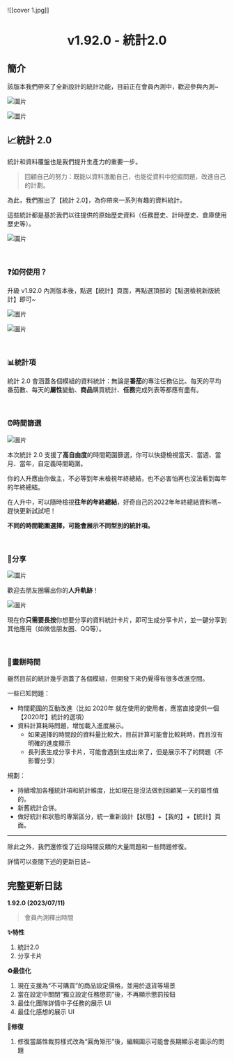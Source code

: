 ![[cover 1.jpg]]
<h1 align="center" padding="100">v1.92.0 - 統計2.0</h1>

## 簡介
該版本我們帶來了全新設計的統計功能，目前正在會員內測中，歡迎參與內測~

![圖片](_media/192/640.webp)

![圖片](_media/192/640-1714309064092-4.webp)



## 📈統計 2.0

統計和資料覆盤也是我們提升生產力的重要一步。

> 回顧自己的努力：既能以資料激勵自己，也能從資料中挖掘問題，改進自己的計劃。

為此，我們推出了【統計 2.0】，為你帶來一系列有趣的資料統計。

這些統計都是基於我們以往提供的原始歷史資料（任務歷史、計時歷史、倉庫使用歷史等）。

![圖片](_media/192/640-1714309097053-7.webp)

<br/>

### ❓如何使用？

升級 v1.92.0 內測版本後，點選【統計】頁面，再點選頂部的【點選檢視新版統計】即可~



![圖片](_media/192/640-1714309149602-10.webp)



![圖片](_media/192/640-1714309157370-13.webp)

<br/>

### 📊統計項

統計 2.0 會涵蓋各個模組的資料統計：無論是**番茄**的專注任務佔比、每天的平均番茄數、每天的**屬性**變動、**商品**購買統計、**任務**完成列表等都應有盡有。



<br/>

### ⏰時間篩選

![圖片](_media/192/640-1714309163505-16.webp)



本次統計 2.0 支援了**高自由度**的時間範圍篩選，你可以快捷檢視當天、當週、當月、當年，自定義時間範圍。

你的人升應由你做主，不必等到年末檢視年終總結，也不必害怕再也沒法看到每年的年終總結。

在人升中，可以隨時檢視**往年的年終總結**，好奇自己的2022年年終總結資料嗎~趕快更新試試吧！

**不同的時間範圍選擇，可能會展示不同型別的統計項。**



<br/>

### 👥分享

![圖片](_media/192/640-1714309167535-19.webp)



歡迎去朋友圈曬出你的**人升軌跡**！

![圖片](_media/192/640-1714309171610-22.webp)



現在你**只需要長按**你想要分享的資料統計卡片，即可生成分享卡片，並一鍵分享到其他應用（如微信朋友圈、QQ等）。



<br/>

### 🍪畫餅時間

雖然目前的統計幾乎涵蓋了各個模組，但開發下來仍覺得有很多改進空間。

一些已知問題：

- 時間範圍的互動改進（比如 2020年 就在使用的使用者，應當直接提供一個【2020年】統計的選項）
- 資料計算耗時問題，增加載入進度展示。
  - 如果選擇的時間段的資料量比較大，目前計算可能會比較耗時，而且沒有明確的進度顯示
  - 長列表生成分享卡片，可能會遇到生成出來了，但是展示不了的問題（不影響分享）



規劃：

- 持續增加各種統計項和統計維度，比如現在是沒法做到回顧某一天的屬性值的。
- 新舊統計合併。
- 做好統計和狀態的專案區分，統一重新設計【狀態】+【我的】+【統計】頁面。

---
除此之外，我們還修復了近段時間反饋的大量問題和一些問題修復。

詳情可以查閱下述的更新日誌~



## 完整更新日誌

**1.92.0 (2023/07/11)**

> 會員內測釋出時間

**✨特性**

1. 統計2.0
1. 分享卡片

**♻️最佳化**

1. 現在支援為“不可購買”的商品設定價格，並用於退貨等場景
2. 當在設定中關閉“獨立設定任務懲罰”後，不再顯示懲罰按鈕
3. 最佳化團隊詳情中子任務的展示 UI
4. 最佳化感想的展示 UI

**🐛修復**

1. 修復當屬性裁剪樣式改為“圓角矩形”後，編輯圖示可能會長期顯示老圖示的問題

